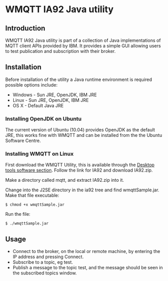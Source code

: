 #  WMQTT IA92 Java utility

## Introduction

WMQTT IA92 Java utility is part of a collection of Java implementations of MQTT client APIs provided by IBM. It provides a simple GUI allowing users to test publication and subscription with their broker.

## Installation

Before installation of the utility a Java runtime environment is required possible options include:

*  Windows - Sun JRE, OpenJDK, IBM JRE
*  Linux - Sun JRE, OpenJDK, IBM JRE
*  OS X - Default Java JRE

### Installing OpenJDK on Ubuntu

The current version of Ubuntu (10.04) provides OpenJDK as the default JRE, this works fine with WMQTT and can be installed from the the Ubuntu Software Centre.

### Installing WMQTT on Linux

First download the WMQTT Utility, this is available through the [Desktop tools software section](https://github.com/mqtt/mqtt.github.io/wiki/tools#desktop-tools). Follow the link for IA92 and download IA92.zip.

Make a directory called mqtt, and extract IA92.zip into it. 

Change into the J2SE directory in the ia92 tree and find wmqttSample.jar. 
Make that file executable:

```
$ chmod +x wmqttSample.jar
```

Run the file:

```
$ ./wmqttSample.jar
```

## Usage

* Connect to the broker, on the local or remote machine, by entering the IP address and pressing Connect.
* Subscribe to a topic, eg test.
* Publish a message to the topic test, and the message should be seen in the subscribed topics window.

